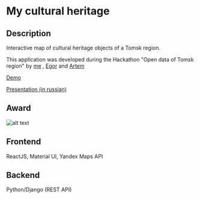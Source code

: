 # My cultural heritage

## Description

Interactive map of cultural heritage objects of a Tomsk region. 

This application was developed during the Hackathon "Open data of Tomsk region" by [me](/alexandr-bbm) , [Egor](/headfire94) and [Artem](/AduchiMergen)  

[Demo](http://heritage.pythonanywhere.com/)

[Presentation (in russian)](https://alexandr-bbm.github.io/my-cultural-heritage/AppPresentation.pdf)

## Award
![alt text](https://alexandr-bbm.github.io/my-cultural-heritage/diplomTeamSm.jpg  "Our diploma")


## Frontend 
ReactJS, Material UI, Yandex Maps API

## Backend
Python/Django (REST API)
